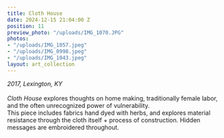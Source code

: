 ```yaml
---
title: Cloth House
date: 2024-12-15 21:04:00 Z
position: 11
preview_photo: "/uploads/IMG_1070.JPG"
photos:
- "/uploads/IMG_1057.jpeg"
- "/uploads/IMG_0998.jpeg"
- "/uploads/IMG_1043.jpeg"
layout: art_collection
---
```


*2017, Lexington, KY*<br>
<br>
*Cloth House* explores thoughts on home making, traditionally female labor, and the often unrecognized power of vulnerability.<br>
This piece includes fabrics hand dyed with herbs, and explores material resistance through the cloth itself + process of construction. Hidden messages are embroidered throughout. 

